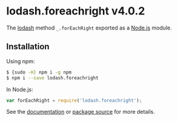 # lodash.foreachright v4.0.2

The [lodash](https://lodash.com/) method `_.forEachRight` exported as a [Node.js](https://nodejs.org/) module.

## Installation

Using npm:
```bash
$ {sudo -H} npm i -g npm
$ npm i --save lodash.foreachright
```

In Node.js:
```js
var forEachRight = require('lodash.foreachright');
```

See the [documentation](https://lodash.com/docs#forEachRight) or [package source](https://github.com/lodash/lodash/blob/4.0.2-npm-packages/lodash.foreachright) for more details.
